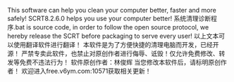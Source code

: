 This software can help you clean your computer better, faster and more safely! SCRT8.2.6.0 helps you use your computer better! 系统清理诊断程序.bat is source code, in order to follow the open source protocol, we hereby release the SCRT before packaging to serve every user!
以上文本可以使用翻译软件进行翻译！
本软件是为了方便快捷的清理电脑而开发，已经开源！
严禁专卖此软件，也禁止对原创作者进行侮辱、诋毁！仅允许免费修改、转发等免费不违法行为！
软件原创作者：林俊辉
当您修改本软件后，请标明原创作者！
欢迎进入free.v6ym.com:10571获取相关更新！

